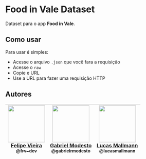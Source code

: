 # Food in Vale Dataset

Dataset para o app **Food in Vale**.

## Como usar

Para usar é simples:

-   Acesse o arquivo `.json` que você fara a requisição
-   Acesse o `raw`
-   Copie e URL
-   Use a URL para fazer uma requisição HTTP

## Autores

| [<img src="https://avatars0.githubusercontent.com/u/20212780?s=460&v=4" width=115><br>Felipe Vieira<br><sub>@frv-dev</sub>](https://github.com/frv-dev) | [<img src="https://avatars2.githubusercontent.com/u/15326732?s=460&v=4" width=115><br>Gabriel Modesto<br><sub>@gabrielrmodesto</sub>](https://github.com/gabrielrmodesto) | [<img src="https://avatars3.githubusercontent.com/u/23031413?s=460&v=4" width=115><br>Lucas Mallmann<br><sub>@lucasmallmann</sub>](https://github.com/lucasmallmann) |
| :-----------------------------------------------------------------------------------------------------------------------------------------------------: | :-----------------------------------------------------------------------------------------------------------------------------------------------------------------------: | :------------------------------------------------------------------------------------------------------------------------------------------------------------------: |

